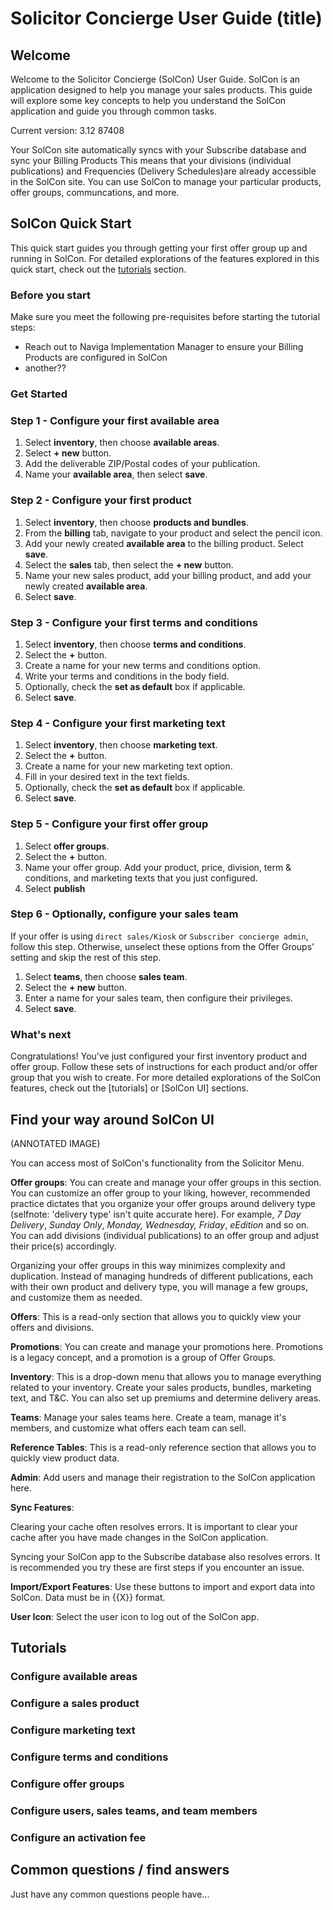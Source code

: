 # Solicitor Concierge User Guide (title)

## Welcome

Welcome to the Solicitor Concierge (SolCon) User Guide. SolCon is an application designed to help you manage your sales products. This guide will explore some key concepts to help you understand the SolCon application and guide you through common tasks.

Current version: 3.12 87408

Your SolCon site automatically syncs with your Subscribe database and sync your Billing Products This means that your divisions (individual publications) and Frequencies (Delivery Schedules)are already accessible in the SolCon site. You can use SolCon to manage your particular products, offer groups, communcations, and more.

## SolCon Quick Start

This quick start guides you through getting your first offer group up and running in SolCon. For detailed explorations of the features explored in this quick start, check out the [tutorials](example.com) section.

### Before you start

Make sure you meet the following pre-requisites before starting the tutorial steps:
* Reach out to Naviga Implementation Manager to ensure your Billing Products are configured in SolCon
* another??

### Get Started

### Step 1 - Configure your first available area

1. Select **inventory**, then choose **available areas**.
2. Select **+ new** button.
3. Add the deliverable ZIP/Postal codes of your publication.
4. Name your **available area**, then select **save**.

### Step 2 - Configure your first product

1. Select **inventory**, then choose **products and bundles**.
2. From the **billing** tab, navigate to your product and select the pencil icon.
3. Add your newly created **available area** to the billing product. Select **save**.
4. Select the **sales** tab, then select the **+ new** button.
5. Name your new sales product, add your billing product, and add your newly created **available area**.
6. Select **save**.

### Step 3 - Configure your first terms and conditions

1. Select **inventory**, then choose **terms and conditions**.
2. Select the **+** button.
3. Create a name for your new terms and conditions option.
4. Write your terms and conditions in the body field.
5. Optionally, check the **set as default** box if applicable.
6. Select **save**.

### Step 4 - Configure your first marketing text

1. Select **inventory**, then choose **marketing text**.
2. Select the **+** button.
3. Create a name for your new marketing text option.
4. Fill in your desired text in the text fields.
5. Optionally, check the **set as default** box if applicable.
6. Select **save**.

### Step 5 - Configure your first offer group

1. Select **offer groups**.
2. Select the **+** button.
3. Name your offer group. Add your product, price, division, term & conditions, and marketing texts that you just configured.
4. Select **publish**

### Step 6 - Optionally, configure your sales team

If your offer is using `direct sales/Kiosk` or `Subscriber concierge admin`, follow this step. Otherwise, unselect these options from the Offer Groups' setting and skip the rest of this step.

1. Select **teams**, then choose **sales team**.
2. Select the **+ new** button.
3. Enter a name for your sales team, then configure their privileges. 
4. Select **save**.

### What's next

Congratulations! You've just configured your first inventory product and offer group. Follow these sets of instructions for each product and/or offer group that you wish to create. For more detailed explorations of the SolCon features, check out the [tutorials] or [SolCon UI] sections.

<!-- PM Gets application set up, then PM makes sure sync is working, and division is set up.

PM would have to give client access in the admin button.menu

Start w/ inventory section. Inventory is anything and everything you'd need to set up an offer group. All the features in inventory, -->

## Find your way around SolCon UI

(ANNOTATED IMAGE)

You can access most of SolCon's functionality from the Solicitor Menu.

**Offer groups**: You can create and manage your offer groups in this section. You can customize an offer group to your liking, however, recommended practice dictates that you organize your offer groups around delivery type (selfnote: 'delivery type' isn't quite accurate here). For example, _7 Day Delivery_, _Sunday Only_, _Monday, Wednesday, Friday_, _eEdition_ and so on. You can add divisions (individual publications) to an offer group and adjust their price(s) accordingly.

Organizing your offer groups in this way minimizes complexity and duplication. Instead of managing hundreds of different publications, each with their own product and delivery type, you will manage a few groups, and customize them as needed.

**Offers**: This is a read-only section that allows you to quickly view your offers and divisions.

**Promotions**: You can create and manage your promotions here. Promotions is a legacy concept, and a promotion is a group of Offer Groups.
<!-- (Replaced promotions w/ offer groups in new release. Promotions is basically legacy concept. ) -->

**Inventory**: This is a drop-down menu that allows you to manage everything related to your inventory. Create your sales products, bundles, marketing text, and T&C. You can also set up premiums and determine delivery areas.

**Teams**: Manage your sales teams here. Create a team, manage it's members, and customize what offers each team can sell.

**Reference Tables**: This is a read-only reference section that allows you to quickly view product data.

**Admin**: Add users and manage their registration to the SolCon application here.

**Sync Features**:

Clearing your cache often resolves errors. It is important to clear your cache after you have made changes in the SolCon application.

Syncing your SolCon app to the Subscribe database also resolves errors. It is recommended you try these are first steps if you encounter an issue.

**Import/Export Features**: Use these buttons to import and export data into SolCon. Data must be in {{X}} format.

**User Icon**: Select the user icon to log out of the SolCon app.

## Tutorials

### Configure available areas

### Configure a sales product

### Configure marketing text

### Configure terms and conditions

### Configure offer groups

### Configure users, sales teams, and team members

### Configure an activation fee



## Common questions / find answers

Just have any common questions people have...


